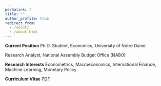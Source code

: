 ```yaml
---
permalink: /
title: ""
author_profile: true
redirect_from: 
  - /about/
  - /about.html
---
```


**Current Position**
Ph.D. Student, Economics, University of Notre Dame</p>
Research Analyst, National Assembly Budget Office (NABO)

**Research Interests**
Econometrics, Macroeconomics, International Finance, Machine Learning, Monetary Policy

**Curriculum Vitae** [PDF](http://hjchu95.github.io/files/CV_250428.pdf)